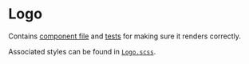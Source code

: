 # Logo

Contains [component file](./Logo.tsx) and [tests](./Logo.spec.ts) for making sure it renders correctly.

Associated styles can be found in [`Logo.scss`](./Logo.scss).
